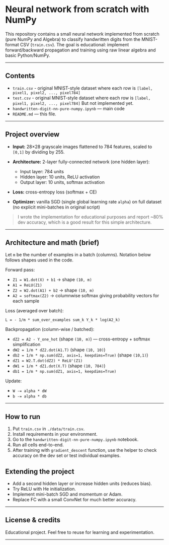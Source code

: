 # Neural network from scratch with NumPy

This repository contains a small neural network implemented from scratch (pure NumPy and Algebra) to classify handwritten digits from the MNIST-format CSV (`train.csv`). The goal is educational: implement forward/backward propagation and training using raw linear algebra and basic Python/NumPy.

---

## Contents

- `train.csv` - original MNIST-style dataset where each row is `[label, pixel1, pixel2, ..., pixel784]`
- `test.csv` - original MNIST-style dataset where each row is `[label, pixel1, pixel2, ..., pixel784]` But not implemented yet.
- `handwritten-digit-nn-pure-numpy.ipynb` — main code
- `README.md` — this file.

---

## Project overview

- **Input:** 28×28 grayscale images flattened to 784 features, scaled to `[0,1]` by dividing by 255.
- **Architecture:** 2-layer fully-connected network (one hidden layer):

  - Input layer: 784 units
  - Hidden layer: 10 units, ReLU activation
  - Output layer: 10 units, softmax activation

- **Loss:** cross-entropy loss (softmax + CE)
- **Optimizer:** vanilla SGD (single global learning rate `alpha`) on full dataset (no explicit mini-batches in original script)

> I wrote the implementation for educational purposes and report \~80% dev accuracy, which is a good result for this simple architecture.

---

## Architecture and math (brief)

Let `m` be the number of examples in a batch (columns). Notation below follows shapes used in the code.

Forward pass:

- `Z1 = W1.dot(X) + b1` → shape `(10, m)`
- `A1 = ReLU(Z1)`
- `Z2 = W2.dot(A1) + b2` → shape `(10, m)`
- `A2 = softmax(Z2)` → columnwise softmax giving probability vectors for each sample

Loss (averaged over batch):

```
L = - 1/m * sum_over_examples sum_k Y_k * log(A2_k)
```

Backpropagation (column-wise / batched):

- `dZ2 = A2 - Y_one_hot` (shape `(10, m)`) — cross-entropy + softmax simplification
- `dW2 = 1/m * dZ2.dot(A1.T)` (shape `(10, 10)`)
- `db2 = 1/m * np.sum(dZ2, axis=1, keepdims=True)` (shape `(10,1)`)
- `dZ1 = W2.T.dot(dZ2) * ReLU'(Z1)`
- `dW1 = 1/m * dZ1.dot(X.T)` (shape `(10, 784)`)
- `db1 = 1/m * np.sum(dZ1, axis=1, keepdims=True)`

Update:

- `W -= alpha * dW`
- `b -= alpha * db`

---

## How to run

1. Put `train.csv` in `./data/train.csv`.
2. Install requirements in your environment.
3. Go to the `handwritten-digit-nn-pure-numpy.ipynb` notebook.
4. Run all cells end-to-end.
5. After training with `gradient_descent` function, use the helper to check accuracy on the dev set or test individual examples.

## Extending the project

- Add a second hidden layer or increase hidden units (reduces bias).
- Try ReLU with He initialization.
- Implement mini-batch SGD and momentum or Adam.
- Replace FC with a small ConvNet for much better accuracy.

---

## License & credits

Educational project. Feel free to reuse for learning and experimentation.

---
